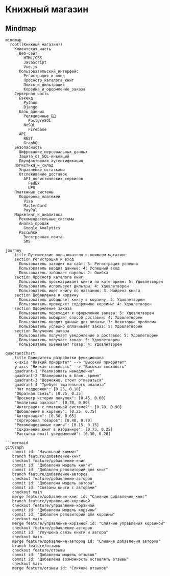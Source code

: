 # Книжный магазин

## Mindmap

```mermaid
mindmap
  root((Книжный магазин))
    Клиентская_часть
      Веб-сайт
        HTML/CSS
        JavaScript
        Vue.js
      Пользовательский_интерфейс
        Регистрация_и_вход
        Просмотр_каталога_книг
        Поиск_и_фильтрация
        Корзина_и_оформление_заказа
    Серверная_часть
      Бэкенд
        Python
        Django
      Базы_данных
        Реляционные_БД
          PostgreSQL
        NoSQL
          Firebase
      API
        REST
        GraphQL
    Безопасность
      Шифрование_персональных_данных
      Защита_от_SQL-инъекций
      Двухфакторная_аутентификация
    Логистика_и_склад
      Управление_остатками
      Отслеживание_доставок
        API_логистических_сервисов
          FedEx
          UPS
    Платежные_системы
      Поддержка_платежей
        Visa
        MasterCard
        PayPal
    Маркетинг_и_аналитика
      Рекомендательные_системы
      Анализ_продаж
        Google_Analytics
      Рассылки
        Электронная_почта
        SMS
```

```mermaid
journey
    title Путешествие пользователя в книжном магазине
    section Регистрация и вход
      Пользователь заходит на сайт: 5: Регистрация успешна
      Пользователь вводит данные: 4: Успешный вход
      Пользователь забывает пароль: 2: Ошибка
    section Просмотр каталога книг
      Пользователь просматривает книги по категориям: 5: Удовлетворен
      Пользователь использует фильтры: 4: Удовлетворен
      Пользователь ищет книгу по названию: 3: Найдена книга
    section Добавление в корзину
      Пользователь добавляет книгу в корзину: 5: Удовлетворен
      Пользователь проверяет содержимое корзины: 4: Удовлетворен
    section Оформление заказа
      Пользователь переходит к оформлению заказа: 5: Удовлетворен
      Пользователь выбирает способ доставки: 4: Удовлетворен
      Пользователь вводит данные для оплаты: 3: Некоторые проблемы
      Пользователь успешно оплачивает заказ: 5: Удовлетворен
    section Получение заказа
      Пользователь получает уведомление о доставке: 5: Удовлетворен
      Пользователь получает товар: 5: Удовлетворен
      Пользователь оценивает товар: 4: Удовлетворен
```

```mermaid
quadrantChart
    title Приоритеты разработки функционала
    x-axis "Низкий приоритет" --> "Высокий приоритет"
    y-axis "Низкая сложность" --> "Высокая сложность"
    quadrant-1 "Реализовать немедленно"
    quadrant-2 "Планировать в ближ. время"
    quadrant-3 "Возможно, стоит отказаться"
    quadrant-4 "Требует тщательного анализа"
    "Чат поддержки": [0.25, 0.10]
    "Обратная связь": [0.75, 0.35]
    "Просмотр истории покупок": [0.45, 0.60]
    "Аналитика заказов": [0.70, 0.80]
    "Интеграция с платежной системой": [0.70, 0.90]
    "Добавление в корзину": [0.25, 0.75]
    "Авторизация": [0.30, 0.65]
    "Сортировка товаров": [0.40, 0.70]
    "Рекомендованные книги": [0.15, 0.15]
    "Сохранение книг в избранное": [0.75, 0.25]
    "Рассылка email-уведомлений": [0.30, 0.20]
```

```mermaid
```mermaid
gitGraph
   commit id: "Начальный коммит"
   branch feature/добавление-книг
   checkout feature/добавление-книг
   commit id: "Добавлена модель книги"
   commit id: "Добавлен репозиторий для книг"
   branch feature/добавление-авторов
   checkout feature/добавление-авторов
   commit id: "Добавлена модель автора"
   commit id: "Связаны книги с авторами"
   checkout main
   merge feature/добавление-книг id: "Слияние добавления книг"
   branch feature/управление-корзиной
   checkout feature/управление-корзиной
   commit id: "Добавлена модель корзины"
   commit id: "Добавлен репозиторий для корзины"
   checkout main
   merge feature/управление-корзиной id: "Слияние управления корзиной"
   checkout feature/добавление-авторов
   commit id: "Улучшена связь книги и автора"
   checkout main
   merge feature/добавление-авторов id: "Слияние добавления авторов"
   branch feature/отзывы
   checkout feature/отзывы
   commit id: "Добавлена модель отзывов"
   commit id: "Добавлена возможность оставлять отзывы"
   checkout main
   merge feature/отзывы id: "Слияние отзывов"

```
